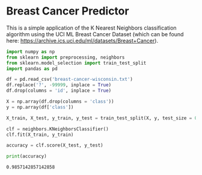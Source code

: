 # Breast Cancer Predictor

This is a simple application of the K Nearest Neighbors classification algorithm using the UCI ML Breast Cancer Dataset (which can be found here: https://archive.ics.uci.edu/ml/datasets/Breast+Cancer).


```python
import numpy as np
from sklearn import preprocessing, neighbors
from sklearn.model_selection import train_test_split
import pandas as pd
```


```python
df = pd.read_csv('breast-cancer-wisconsin.txt')
df.replace('?', -99999, inplace = True)
df.drop(columns = 'id', inplace = True)

X = np.array(df.drop(columns = 'class'))
y = np.array(df['class'])
```


```python
X_train, X_test, y_train, y_test = train_test_split(X, y, test_size = 0.2)

clf = neighbors.KNeighborsClassifier()
clf.fit(X_train, y_train)

accuracy = clf.score(X_test, y_test)

print(accuracy)
```

    0.9857142857142858
    
